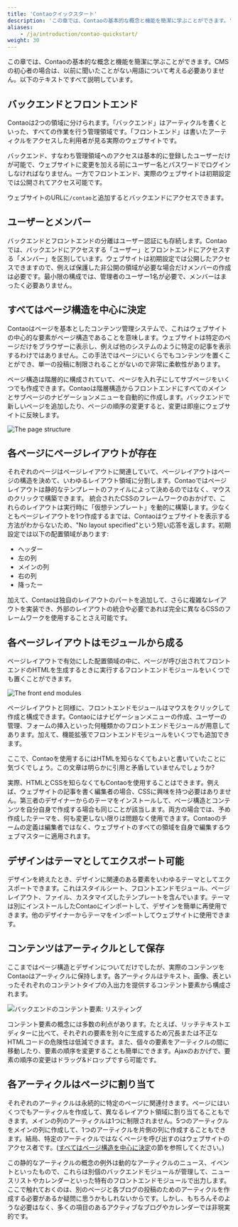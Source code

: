 ```yaml
---
title: 'Contaoクイックスタート'
description: 'この章では、Contaoの基本的な概念と機能を簡潔に学ぶことができます。'
aliases:
    - /ja/introduction/contao-quickstart/
weight: 30
---
```


この章では、Contaoの基本的な概念と機能を簡潔に学ぶことができます。CMSの初心者の場合は、以前に聞いたことがない用語について考える必要ありません。以下のテキストですべて説明しています。

## バックエンドとフロントエンド

Contaoは2つの領域に分けられます。「バックエンド」はアーティクルを書くといった、すべての作業を行う管理領域です。「フロントエンド」は書いたアーティクルをアクセスした利用者が見る実際のウェブサイトです。

バックエンド、すなわち管理領域へのアクセスは基本的に登録したユーザーだけが可能で、ウェブサイトに変更を加える前にユーザー名とパスワードでログインしなければなりません。一方でフロントエンド、実際のウェブサイトは初期設定では公開されてアクセス可能です。

ウェブサイトのURLに`/contao`と追加するとバックエンドにアクセスできます。

## ユーザーとメンバー

バックエンドとフロントエンドの分離はユーザー認証にも存続します。Contaoでは、バックエンドにアクセスする「ユーザー」とフロントエンドにアクセスする「メンバー」を区別しています。ウェブサイトは初期設定では公開したアクセスできますので、例えば保護した非公開の領域が必要な場合だけメンバーの作成は必要です。最小限の構成では、管理者のユーザー1名が必要で、メンバーはまったく必要ありません。

## すべてはページ構造を中心に決定

Contaoはページを基本としたコンテンツ管理システムで、これはウェブサイトの中心的な要素がページ構造であることを意味します。ウェブサイトは特定のページだけをブラウザーに表示し、例えば他のシステムのように特定の記事を表示するわけではありません。この手法ではページにいくらでもコンテンツを置くことができ、単一の投稿に制限されることがないので非常に柔軟性があります。

ページ構造は階層的に構成されていて、ページを入れ子にしてサブページをいくつでも作成できます。Contaoは階層構造からフロントエンドにすべてのメインとサブページのナビゲーションメニューを自動的に作成します。バックエンドで新しいページを追加したり、ページの順序の変更すると、変更は即座にウェブサイトに反映します。

![The page structure](/ja/introduction/images/en/the-page-structure.png?classes=shadow)


## 各ページにページレイアウトが存在

それぞれのページはページレイアウトに関連していて、ページレイアウトはページの構造を決めて、いわゆるレイアウト領域に分割します。Contaoではページレイアウトは静的なテンプレートのファイルによって決めるのではなく、マウスのクリックで構築できます。
統合されたCSSのフレームワークのおかげで、これらのレイアウトは実行時に「仮想テンプレート」を動的に構築します。少なくともページレイアウトを1つ作成するまでは、Contaoはウェブサイトを表示する方法がわからないため、"No layout specified"という短い応答を返します。初期設定では以下の配置領域があります:

- ヘッダー
- 左の列
- メインの列
- 右の列
- 降ったー

加えて、Contaoは独自のレイアウトのパートを追加して、さらに複雑なレイアウトを実装でき、外部のレイアウトの統合や必要であれば完全に異なるCSSのフレームワークを使用することさえ可能です。

## 各ページレイアウトはモジュールから成る

ページレイアウトで有効にした配置領域の中に、ページが呼び出されてフロントエンドのHTMLを生成するときに実行するフロントエンドモジュールをいくつでも置くことができます。

![The front end modules](/de/introduction/images/en/the-front-end-modules.png?classes=shadow)

ページレイアウトと同様に、フロントエンドモジュールはマウスをクリックして作成と構成できます。Contaoにはナビゲーションメニューの作成、ユーザーの管理、フォームの挿入といった何種類かのフロントエンドモジュールが用意してあります。加えて、機能拡張でフロントエンドモジュールをいくつでも追加できます。

ここで、Contaoを使用するにはHTMLを知らなくてもよいと書いていたことに気づくでしょう。この文章は明らかに引用と矛盾していませんでしょうか?

実際、HTMLとCSSを知らなくてもContaoを使用することはできます。例えば、ウェブサイトの記事を書く編集者の場合、CSSに興味を持つ必要はありません。第三者のデザイナーからのテーマをインストールして、ページ構造とコンテンツを自分自身で作成する場合も同じことが該当します。両方の場合では、予め作成したテーマを、何も変更しない限りは問題なく使用できます。Contaoのチームの定義は編集者ではなく、ウェブサイトのすべての領域を自身で編集するウェブマスターに適用されます。


## デザインはテーマとしてエクスポート可能

デザインを終えたとき、デザインに関連のある要素をいわゆるテーマとしてエクスポートできます。これはスタイルシート、フロントエンドモジュール、ページレイアウト、ファイル、カスタマイズしたテンプレートを含んでいます。テーマは別にインストールしたContaoにインポートして、デザインを簡単に再使用できます。他のデザイナーからテーマをインポートしてウェブサイトに使用できます。

## コンテンツはアーティクルとして保存

ここまではページ構造とデザインについてだけでしたが、実際のコンテンツをContaoはアーティクルに保持します。各アーティクルはテキスト、画像、表といったそれぞれのコンテントタイプの入出力を提供するコンテント要素から構成されます。

![バックエンドのコンテント要素: リスティング](/ja/introduction/images/en/the-content-element-listing-in-the-back-end.png?classes=shadow)

コンテント要素の概念には多数の利点があります。たとえば、リッチテキストエディターに比べて、それぞれの要素を別々に生成するため冗長または不正なHTMLコードの危険性は低減できます。また、個々の要素をアーティクルの間に移動したり、要素の順序を変更することも簡単にできます。Ajaxのおかげで、要素の順序の変更はドラッグ&amp;ドロップですら可能です。

## 各アーティクルはページに割り当て

それぞれのアーティクルは永続的に特定のページに関連付きます。ページにはいくつでもアーティクルを作成して、異なるレイアウト領域に割り当てることもできます。メインの列のアーティクルは1つに制限されません。5つのアーティクルをメインの列に作成して、1つのアーティクルを片側の列に作成することもできます。結局、特定のアーティクルではなくページを呼び出すのはウェブサイトのアクセス者です。([すべてはページ構造を中心に決定](#すべてはページ構造を中心に決定)の節を参照してください。)

この静的なアーティクルの概念の例外は動的なアーティクルのニュース、イベントといったもので、これらは別個のバックエンドモジュールが管理して、ニュースリストやカレンダーといった特有のフロントエンドモジュールで出力します。ここで触れておくのは、別のページと各ブログの投稿のためのアーティクルを作成する必要があるか疑問に思うかもしれないからです。しかし、もちろんそのような必要はなく、多くの項目のあるアクティブなブログやカレンダーでは非現実的です。
